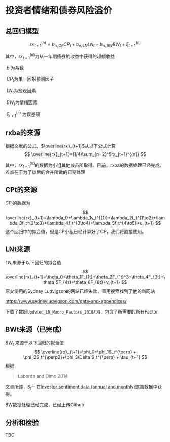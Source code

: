 # 投资者情绪和债券风险溢价



## 总回归模型

$$
rx_{t+1}^{(n)}=b_{n,CP}CP_t+b_{n,LN}LN_t+b_{n,BW}BW_t+\xi_{t+1}^{(n)}
$$

其中，$rx_{t+1}^{(n)}$为从一年期债券的收益中获得的超额收益

​	   $b$ 为系数

​           $CP_t$为单一回报预测因子

​	   $LN_t$为宏观因素

​	   $BW_t$为情绪因素

​	   $\xi_{t+1}^{(n)}$ 为误差项



## rxba的来源

根据文献的公式，$\overline{rx}_{t+1}$从以下公式计算
$$
\overline{rx}_{t+1}=(1/4)\sum_{n=2}^5rx_{t+1}^{(n)}
$$


其中，$rx_{t+1}^{(n)}​$ 的数据为小组其他成员所取得。目前，rxba的数据处理已经完成。难点在于为了以后的合并所做的日期处理



## CPt的来源

$CP_t$的数据为
$$
\overline{rx}_{t+1}=\lambda_0+\lambda_1y_t^{(1)}+\lambda_2f_t^{1\to2}+\lambda_3f_t^{2\to3}+\lambda_4f_t^{3\to4}+\lambda_5f_t^{4\to5}+u_{t+1}
$$
这个回归中的拟合值，但是CP小组已经计算好了CP，我们将直接使用。

## LNt来源

$LN_t$来源于以下回归的拟合值
$$
\overline{rx}_{t+1}=\theta_0+\theta_1F_{1t}+\theta_2F_{1t}^3+\theta_4F_{3t}+\theta_5F_{4t}+\theta_6F_{8t}+v_{t+1}
$$
原文使用的Sydney Ludvigson的网站已经失效，善用搜索找到了他的新网站

https://www.sydneyludvigson.com/data-and-appendixes/

下载了数据`Updated_LN_Macro_Factors_2018AUG`，包含了所需要的所有Factor.



## BWt来源（已完成）

$BW_t$ 来源于以下回归的拟合值
$$
\overline{rx}_{t+1}=\phi_0+\phi_1S_t^{\perp} + \phi_2S_t^{\perp2}+\phi_3\Delta S_t^{\perp} + \tau_{t+1}
$$
根据

> Laborda and Olmo 2014

文章所述，$S_t^{\perp}$ 在[Investor sentiment data (annual and monthly)](http://pages.stern.nyu.edu/~jwurgler/data/Copy%20of%20Investor_Sentiment_Data_20160331_POST.xlsx)这篇数据中获得。

BW数据处理已经完成，已经上传Github.



## 分析和检验

TBC